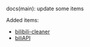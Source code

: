 docs(main): update some items

Added items:
- [bilibili-cleaner](https://github.com/festoney8/bilibili-cleaner)
- [biliAPI](https://github.com/renmu123/biliAPI)